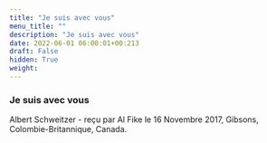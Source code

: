 ```yaml
---
title: "Je suis avec vous"
menu_title: ""
description: "Je suis avec vous"
date: 2022-06-01 06:00:01+00:213
draft: False
hidden: True
weight:
---
```

### Je suis avec vous

Albert Schweitzer - reçu par Al Fike le 16 Novembre 2017, Gibsons, Colombie-Britannique, Canada.



